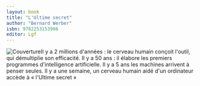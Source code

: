 ```yaml
---
layout: book
title: "L'Ultime secret"
author: "Bernard Werber"
isbn: 9782253153986
editor: Lgf
---
```


![Couverture](/img/9782253153986.jpg)II y a 2 millions d'années : le cerveau humain conçoit l'outil, qui démultiplie son efficacité. II y a 50 ans : il élabore les premiers programmes d'intelligence artificielle. Il y a 5 ans les machines arrivent à penser seules. Il y a une semaine, un cerveau humain aidé d'un ordinateur accède à « l'Ultime secret »